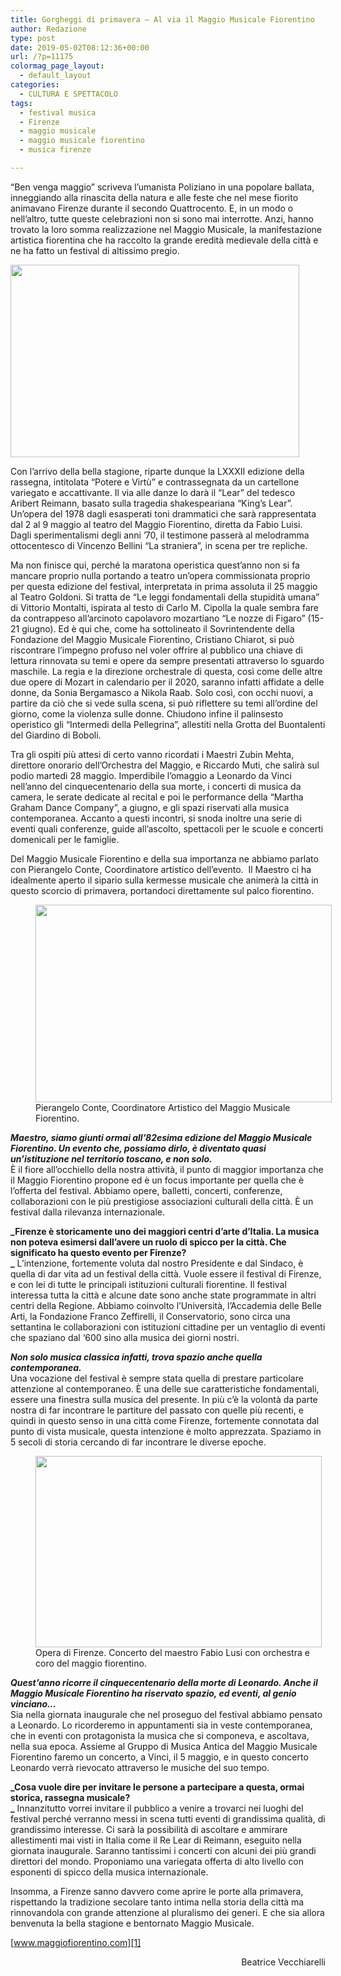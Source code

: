 ```yaml
---
title: Gorgheggi di primavera – Al via il Maggio Musicale Fiorentino
author: Redazione
type: post
date: 2019-05-02T08:12:36+00:00
url: /?p=11175
colormag_page_layout:
  - default_layout
categories:
  - CULTURA E SPETTACOLO
tags:
  - festival musica
  - Firenze
  - maggio musicale
  - maggio musicale fiorentino
  - musica firenze

---
```

“Ben venga maggio” scriveva l’umanista Poliziano in una popolare ballata, inneggiando alla rinascita della natura e alle feste che nel mese fiorito animavano Firenze durante il secondo Quattrocento. E, in un modo o nell’altro, tutte queste celebrazioni non si sono mai interrotte. Anzi, hanno trovato la loro somma realizzazione nel Maggio Musicale, la manifestazione artistica fiorentina che ha raccolto la grande eredità medievale della città e ne ha fatto un festival di altissimo pregio.

<img decoding="async" loading="lazy" class="aligncenter wp-image-11177 " src="https://progressonline.it/wp-content/uploads/2019/04/Chorus-of-the-Maggio-Musicale-Fiorentino-©-Simone-Donati-TerraProject-Contrasto-3-1024x683.jpg" alt="" width="462" height="308" /> 

Con l’arrivo della bella stagione, riparte dunque la LXXXII edizione della rassegna, intitolata “Potere e Virtù” e contrassegnata da un cartellone variegato e accattivante. Il via alle danze lo darà il “Lear” del tedesco Aribert Reimann, basato sulla tragedia shakespeariana “King’s Lear”. Un’opera del 1978 dagli esasperati toni drammatici che sarà rappresentata dal 2 al 9 maggio al teatro del Maggio Fiorentino, diretta da Fabio Luisi. Dagli sperimentalismi degli anni ’70, il testimone passerà al melodramma ottocentesco di Vincenzo Bellini “La straniera”, in scena per tre repliche.

Ma non finisce qui, perché la maratona operistica quest’anno non si fa mancare proprio nulla portando a teatro un’opera commissionata proprio per questa edizione del festival, interpretata in prima assoluta il 25 maggio al Teatro Goldoni. Si tratta de “Le leggi fondamentali della stupidità umana” di Vittorio Montalti, ispirata al testo di Carlo M. Cipolla la quale sembra fare da contrappeso all’arcinoto capolavoro mozartiano “Le nozze di Figaro” (15-21 giugno). Ed è qui che, come ha sottolineato il Sovrintendente della Fondazione del Maggio Musicale Fiorentino, Cristiano Chiarot, si può riscontrare l’impegno profuso nel voler offrire al pubblico una chiave di lettura rinnovata su temi e opere da sempre presentati attraverso lo sguardo maschile. La regia e la direzione orchestrale di questa, così come delle altre due opere di Mozart in calendario per il 2020, saranno infatti affidate a delle donne, da Sonia Bergamasco a Nikola Raab. Solo così, con occhi nuovi, a partire da ciò che si vede sulla scena, si può riflettere su temi all’ordine del giorno, come la violenza sulle donne. Chiudono infine il palinsesto operistico gli “Intermedi della Pellegrina”, allestiti nella Grotta del Buontalenti del Giardino di Boboli.

Tra gli ospiti più attesi di certo vanno ricordati i Maestri Zubin Mehta, direttore onorario dell’Orchestra del Maggio, e Riccardo Muti, che salirà sul podio martedì 28 maggio. Imperdibile l’omaggio a Leonardo da Vinci nell’anno del cinquecentenario della sua morte, i concerti di musica da camera, le serate dedicate al recital e poi le performance della “Martha Graham Dance Company”, a giugno, e gli spazi riservati alla musica contemporanea. Accanto a questi incontri, si snoda inoltre una serie di eventi quali conferenze, guide all’ascolto, spettacoli per le scuole e concerti domenicali per le famiglie.

Del Maggio Musicale Fiorentino e della sua importanza ne abbiamo parlato con Pierangelo Conte, Coordinatore artistico dell’evento.  Il Maestro ci ha idealmente aperto il sipario sulla kermesse musicale che animerà la città in questo scorcio di primavera, portandoci direttamente sul palco fiorentino.

<figure id="attachment_11179" aria-describedby="caption-attachment-11179" style="width: 474px" class="wp-caption alignright"><img decoding="async" loading="lazy" class="wp-image-11179 " src="https://progressonline.it/wp-content/uploads/2019/04/Pierangelo-Conte-c-Michele-Borzoni-terraProject-contrasto-1-1024x683.jpg" alt="" width="474" height="316" /><figcaption id="caption-attachment-11179" class="wp-caption-text">Pierangelo Conte, Coordinatore Artistico del Maggio Musicale Fiorentino.</figcaption></figure>

**_Maestro, siamo giunti ormai all’82esima edizione del Maggio Musicale Fiorentino. Un evento che, possiamo dirlo, è diventato quasi un’istituzione nel territorio toscano, e non solo._**  
È il fiore all’occhiello della nostra attività, il punto di maggior importanza che il Maggio Fiorentino propone ed è un focus importante per quella che è l’offerta del festival. Abbiamo opere, balletti, concerti, conferenze, collaborazioni con le più prestigiose associazioni culturali della città. È un festival dalla rilevanza internazionale.

**_Firenze è storicamente uno dei maggiori centri d’arte d’Italia. La musica non poteva esimersi dall’avere un ruolo di spicco per la città. Che significato ha questo evento per Firenze?  
_** L’intenzione, fortemente voluta dal nostro Presidente e dal Sindaco, è quella di dar vita ad un festival della città. Vuole essere il festival di Firenze, e con lei di tutte le principali istituzioni culturali fiorentine. Il festival interessa tutta la città e alcune date sono anche state programmate in altri centri della Regione. Abbiamo coinvolto l’Università, l’Accademia delle Belle Arti, la Fondazione Franco Zeffirelli, il Conservatorio, sono circa una settantina le collaborazioni con istituzioni cittadine per un ventaglio di eventi che spaziano dal ‘600 sino alla musica dei giorni nostri.

**_Non solo musica classica infatti, trova spazio anche quella contemporanea._**  
Una vocazione del festival è sempre stata quella di prestare particolare attenzione al contemporaneo. È una delle sue caratteristiche fondamentali, essere una finestra sulla musica del presente. In più c’è la volontà da parte nostra di far incontrare le partiture del passato con quelle più recenti, e quindi in questo senso in una città come Firenze, fortemente connotata dal punto di vista musicale, questa intenzione è molto apprezzata. Spaziamo in 5 secoli di storia cercando di far incontrare le diverse epoche.

<figure id="attachment_11178" aria-describedby="caption-attachment-11178" style="width: 458px" class="wp-caption alignleft"><img decoding="async" loading="lazy" class="wp-image-11178 " src="https://progressonline.it/wp-content/uploads/2019/04/Fabio-Luisi-©-Pietro-Paolini-TerraProject-Contrasto-8-1024x683.jpg" alt="" width="458" height="306" /><figcaption id="caption-attachment-11178" class="wp-caption-text">Opera di Firenze. Concerto del maestro Fabio Lusi con orchestra e coro del maggio fiorentino.</figcaption></figure>

**_Quest’anno ricorre il cinquecentenario della morte di Leonardo. Anche il Maggio Musicale Fiorentino ha riservato spazio, ed eventi, al genio vinciano…_**  
Sia nella giornata inaugurale che nel proseguo del festival abbiamo pensato a Leonardo. Lo ricorderemo in appuntamenti sia in veste contemporanea, che in eventi con protagonista la musica che si componeva, e ascoltava, nella sua epoca. Assieme al Gruppo di Musica Antica del Maggio Musicale Fiorentino faremo un concerto, a Vinci, il 5 maggio, e in questo concerto Leonardo verrà rievocato attraverso le musiche del suo tempo.

**_Cosa vuole dire per invitare le persone a partecipare a questa, ormai storica, rassegna musicale?  
_** Innanzitutto vorrei invitare il pubblico a venire a trovarci nei luoghi del festival perché verranno messi in scena tutti eventi di grandissima qualità, di grandissimo interesse. Ci sarà la possibilità di ascoltare e ammirare allestimenti mai visti in Italia come il Re Lear di Reimann, eseguito nella giornata inaugurale. Saranno tantissimi i concerti con alcuni dei più grandi direttori del mondo. Proponiamo una variegata offerta di alto livello con esponenti di spicco della musica internazionale.

Insomma, a Firenze sanno davvero come aprire le porte alla primavera, rispettando la tradizione secolare tanto intima nella storia della città ma rinnovandola con grande attenzione al pluralismo dei generi. E che sia allora benvenuta la bella stagione e bentornato Maggio Musicale.

[www.maggiofiorentino.com][1]

<p style="text-align: right;">
  Beatrice Vecchiarelli
</p>

 [1]: https://www.maggiofiorentino.com